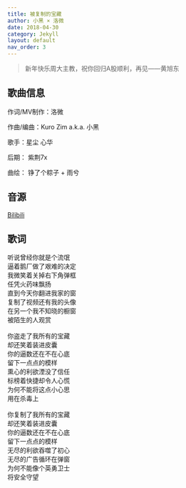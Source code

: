 ```yaml
---
title: 被复制的宝藏
author: 小黑 × 洛微
date: 2018-04-30
category: Jekyll
layout: default
nav_order: 3
---
```


>  新年快乐周大主教，祝你回归A股顺利，再见——黄旭东

## 歌曲信息

作词/MV制作：洛微

作曲/编曲：Kuro Zim a.k.a. 小黑

歌手：星尘 心华

后期： 紫荆7x

曲绘： 铮了个粽子 + 雨兮

## 音源

[Bilibili](https://www.bilibili.com/video/BV1aW411V7GU)

## 歌词

<pre>
听说曾经你就是个流氓
逼着鹅厂做了艰难的决定
我微笑着关掉右下角弹框
任凭火药味飘扬
直到今天你翻进我家的窗
复制了视频还有我的头像
在另一个我不知晓的橱窗
被陌生的人观赏

你盗走了我所有的宝藏
却还笑着装进皮囊
你的逼数还在不在心底 
留下一点点的模样
熏心的利欲湮没了信任
标榜着快捷却令人心慌
为何不能将这点小心思
用在杀毒上

你复制了我所有的宝藏
却还笑着装进皮囊
你的逼数还在不在心底
留下一点点的模样
无尽的利欲吞噬了初心
无尽的广告循环在弹窗
为何不能像个英勇卫士
将安全守望</pre>